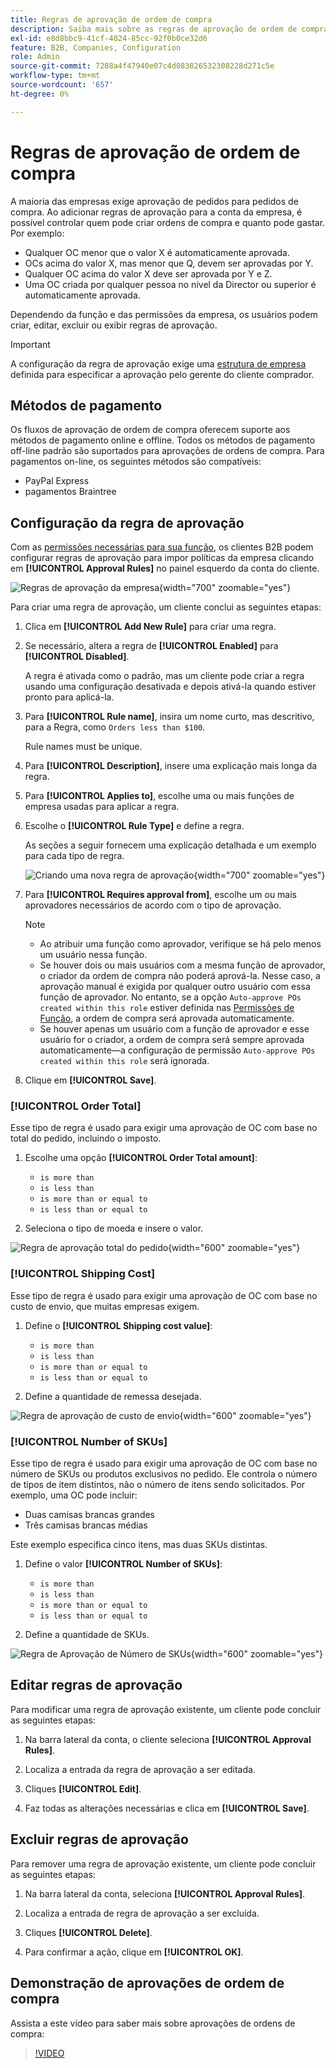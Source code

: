 ```yaml
---
title: Regras de aprovação de ordem de compra
description: Saiba mais sobre as regras de aprovação de ordem de compra e como os administradores da empresa podem defini-las na loja.
exl-id: e8d8bbc9-41cf-4024-85cc-92f0b0ce32d6
feature: B2B, Companies, Configuration
role: Admin
source-git-commit: 7288a4f47940e07c4d083826532308228d271c5e
workflow-type: tm+mt
source-wordcount: '657'
ht-degree: 0%

---
```


# Regras de aprovação de ordem de compra

A maioria das empresas exige aprovação de pedidos para pedidos de compra. Ao adicionar regras de aprovação para a conta da empresa, é possível controlar quem pode criar ordens de compra e quanto pode gastar. Por exemplo:

* Qualquer OC menor que o valor X é automaticamente aprovada.
* OCs acima do valor X, mas menor que Q, devem ser aprovadas por Y.
* Qualquer OC acima do valor X deve ser aprovada por Y e Z.
* Uma OC criada por qualquer pessoa no nível da Director ou superior é automaticamente aprovada.

Dependendo da função e das permissões da empresa, os usuários podem criar, editar, excluir ou exibir regras de aprovação.

>[!IMPORTANT]
>
>A configuração da regra de aprovação exige uma [estrutura de empresa](account-company-structure.md) definida para especificar a aprovação pelo gerente do cliente comprador.

## Métodos de pagamento

Os fluxos de aprovação de ordem de compra oferecem suporte aos métodos de pagamento online e offline. Todos os métodos de pagamento off-line padrão são suportados para aprovações de ordens de compra. Para pagamentos on-line, os seguintes métodos são compatíveis:

* PayPal Express
* pagamentos Braintree


## Configuração da regra de aprovação

Com as [permissões necessárias para sua função](account-company-roles-permissions.md), os clientes B2B podem configurar regras de aprovação para impor políticas da empresa clicando em **[!UICONTROL Approval Rules]** no painel esquerdo da conta do cliente.

![Regras de aprovação da empresa](./assets/approval-rules.png){width="700" zoomable="yes"}

Para criar uma regra de aprovação, um cliente conclui as seguintes etapas:

1. Clica em **[!UICONTROL Add New Rule]** para criar uma regra.

1. Se necessário, altera a regra de **[!UICONTROL Enabled]** para **[!UICONTROL Disabled]**.

   A regra é ativada como o padrão, mas um cliente pode criar a regra usando uma configuração desativada e depois ativá-la quando estiver pronto para aplicá-la.

1. Para **[!UICONTROL Rule name]**, insira um nome curto, mas descritivo, para a Regra, como `Orders less than $100`.

   Rule names must be unique.

1. Para **[!UICONTROL Description]**, insere uma explicação mais longa da regra.

1. Para **[!UICONTROL Applies to]**, escolhe uma ou mais funções de empresa usadas para aplicar a regra.

1. Escolhe o **[!UICONTROL Rule Type]** e define a regra.

   As seções a seguir fornecem uma explicação detalhada e um exemplo para cada tipo de regra.

   ![Criando uma nova regra de aprovação](./assets/approval-rules-create.png){width="700" zoomable="yes"}

1. Para **[!UICONTROL Requires approval from]**, escolhe um ou mais aprovadores necessários de acordo com o tipo de aprovação.

   >[!NOTE]
   >
   >* Ao atribuir uma função como aprovador, verifique se há pelo menos um usuário nessa função.
   >* Se houver dois ou mais usuários com a mesma função de aprovador, o criador da ordem de compra não poderá aprová-la. Nesse caso, a aprovação manual é exigida por qualquer outro usuário com essa função de aprovador. No entanto, se a opção `Auto-approve POs created within this role` estiver definida nas [Permissões de Função](account-company-roles-permissions.md), a ordem de compra será aprovada automaticamente.
   >* Se houver apenas um usuário com a função de aprovador e esse usuário for o criador, a ordem de compra será sempre aprovada automaticamente—a configuração de permissão `Auto-approve POs created within this role` será ignorada.

1. Clique em **[!UICONTROL Save]**.

### [!UICONTROL Order Total]

Esse tipo de regra é usado para exigir uma aprovação de OC com base no total do pedido, incluindo o imposto.

1. Escolhe uma opção **[!UICONTROL Order Total amount]**:

   * `is more than`
   * `is less than`
   * `is more than or equal to`
   * `is less than or equal to`

1. Seleciona o tipo de moeda e insere o valor.

![Regra de aprovação total do pedido](./assets/approval-rules-order-total.png){width="600" zoomable="yes"}

### [!UICONTROL Shipping Cost]

Esse tipo de regra é usado para exigir uma aprovação de OC com base no custo de envio, que muitas empresas exigem.

1. Define o **[!UICONTROL Shipping cost value]**:

   * `is more than`
   * `is less than`
   * `is more than or equal to`
   * `is less than or equal to`

1. Define a quantidade de remessa desejada.

![Regra de aprovação de custo de envio](./assets/approval-rules-shipping-cost.png){width="600" zoomable="yes"}

### [!UICONTROL Number of SKUs]

Esse tipo de regra é usado para exigir uma aprovação de OC com base no número de SKUs ou produtos exclusivos no pedido. Ele controla o número de tipos de item distintos, não o número de itens sendo solicitados. Por exemplo, uma OC pode incluir:

* Duas camisas brancas grandes
* Três camisas brancas médias

Este exemplo especifica cinco itens, mas duas SKUs distintas.

1. Define o valor **[!UICONTROL Number of SKUs]**:

   * `is more than`
   * `is less than`
   * `is more than or equal to`
   * `is less than or equal to`

1. Define a quantidade de SKUs.

![Regra de Aprovação de Número de SKUs](./assets/approval-rules-number-skus.png){width="600" zoomable="yes"}

## Editar regras de aprovação

Para modificar uma regra de aprovação existente, um cliente pode concluir as seguintes etapas:

1. Na barra lateral da conta, o cliente seleciona **[!UICONTROL Approval Rules]**.

1. Localiza a entrada da regra de aprovação a ser editada.

1. Cliques **[!UICONTROL Edit]**.

1. Faz todas as alterações necessárias e clica em **[!UICONTROL Save]**.

## Excluir regras de aprovação

Para remover uma regra de aprovação existente, um cliente pode concluir as seguintes etapas:

1. Na barra lateral da conta, seleciona **[!UICONTROL Approval Rules]**.

1. Localiza a entrada de regra de aprovação a ser excluída.

1. Cliques **[!UICONTROL Delete]**.

1. Para confirmar a ação, clique em **[!UICONTROL OK]**.

## Demonstração de aprovações de ordem de compra

Assista a este vídeo para saber mais sobre aprovações de ordens de compra:

>[!VIDEO](https://video.tv.adobe.com/v/344450?quality=12&learn=on)
